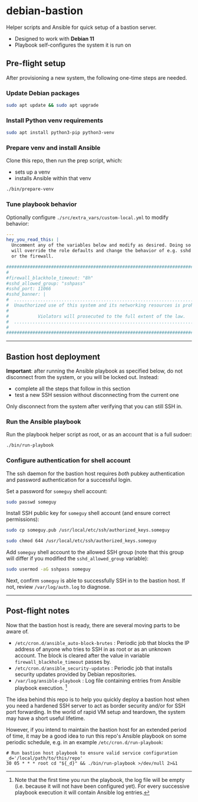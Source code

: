 # debian-bastion

Helper scripts and Ansible for quick setup of a bastion server.

* Designed to work with **Debian 11**
* Playbook self-configures the system it is run on

## Pre-flight setup

After provisioning a new system, the following one-time steps are needed.

### Update Debian packages

```bash
sudo apt update && sudo apt upgrade
```

### Install Python venv requirements

```bash
sudo apt install python3-pip python3-venv
```

### Prepare venv and install Ansible

Clone this repo, then run the prep script, which:
* sets up a venv
* installs Ansible within that venv

```bash
./bin/prepare-venv
```

### Tune playbook behavior

Optionally configure `./src/extra_vars/custom-local.yml` to modify behavior:
```yaml
---
hey_you_read_this: |
  Uncomment any of the variables below and modify as desired. Doing so
  will override the role defaults and change the behavior of e.g. sshd
  or the firewall.

##############################################################################
#
#firewall_blackhole_timeout: "8h"
#sshd_allowed_group: "sshpass"
#sshd_port: 11066
#sshd_banner: |
#  ...........................................................................
#  Unauthorized use of this system and its networking resources is prohibited.
#
#           Violators will prosecuted to the full extent of the law.
#  ...........................................................................
#
##############################################################################
```

----------

## Bastion host deployment

**Important**: after running the Ansible playbook as specified below, do not disconnect from the system, or you will be locked out. Instead:
* complete all the steps that follow in this section
* test a new SSH session without disconnecting from the current one

Only disconnect from the system after verifying that you can still SSH in.

### Run the Ansible playbook

Run the playbook helper script as root, or as an account that is a full sudoer:
```bash
./bin/run-playbook
```

### Configure authentication for shell account

The ssh daemon for the bastion host requires *both* pubkey authentication and password authentication for a successful login.

Set a password for `someguy` shell account:
```bash
sudo passwd someguy
```

Install SSH public key for `someguy` shell account (and ensure correct permissions):
```bash
sudo cp someguy.pub /usr/local/etc/ssh/authorized_keys.someguy
```
```bash
sudo chmod 644 /usr/local/etc/ssh/authorized_keys.someguy
```

Add `someguy` shell account to the allowed SSH group (note that this group will differ if you modified the `sshd_allowed_group` variable):
```bash
sudo usermod -aG sshpass someguy
```

Next, confirm `someguy` is able to successfully SSH in to the bastion host. If not, review `/var/log/auth.log` to diagnose.

----------

## Post-flight notes

Now that the bastion host is ready, there are several moving parts to be aware of.

* `/etc/cron.d/ansible_auto-block-brutes` : Periodic job that blocks the IP address of anyone who tries to SSH in as root or as an unknown account. The block is cleared after the value in variable `firewall_blackhole_timeout` passes by.
* `/etc/cron.d/ansible_security-updates` : Periodic job that installs security updates provided by Debian repositories.
* `/var/log/ansible-playbook` : Log file containing entries from Ansible playbook execution. [^playbook_log]

[^playbook_log]: Note that the first time you run the playbook, the log file will be empty (i.e. because it will not have been configured yet). For every successive playbook execution it will contain Ansible log entries.

The idea behind this repo is to help you quickly deploy a bastion host when you need a hardened SSH server to act as border security and/or for SSH port forwarding. In the world of rapid VM setup and teardown, the system may have a short useful lifetime.

However, if you intend to maintain the bastion host for an extended period of time, it may be a good idea to run this repo's Ansible playbook on some periodic schedule, e.g. in an example `/etc/cron.d/run-playbook`:

```
# Run bastion host playbook to ensure valid service configuration
_d='/local/path/to/this/repo'
30 05 * * * root cd "${_d}" && ./bin/run-playbook >/dev/null 2>&1
```
